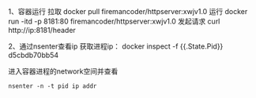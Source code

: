 1、容器运行
拉取
  docker pull firemancoder/httpserver:xwjv1.0
运行
  docker run -itd -p 8181:80 firemancoder/httpserver:xwjv1.0
发起请求
  curl http://ip:8181/header


2、通过nsenter查看ip
获取进程ip：
  docker inspect -f {{.State.Pid}} d5cbdb70bb54
  
  进入容器进程的network空间并查看
  
    nsenter -n -t pid ip addr
